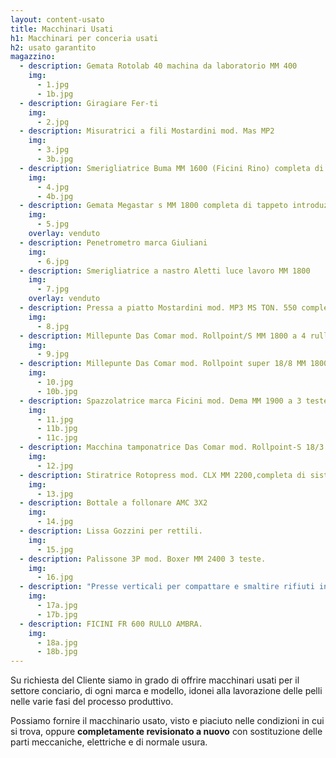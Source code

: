 ```yaml
---
layout: content-usato
title: Macchinari Usati
h1: Macchinari per conceria usati
h2: usato garantito
magazzino:
  - description: Gemata Rotolab 40 machina da laboratorio MM 400
    img:
      - 1.jpg
      - 1b.jpg
  - description: Giragiare Fer-ti
    img:
      - 2.jpg
  - description: Misuratrici a fili Mostardini mod. Mas MP2
    img:
      - 3.jpg
      - 3b.jpg
  - description: Smerigliatrice Buma MM 1600 (Ficini Rino) completa di sua spazzola MM 1900
    img:
      - 4.jpg
      - 4b.jpg
  - description: Gemata Megastar s MM 1800 completa di tappeto introduzione pelli e nr. 03 cilindri
    img:
      - 5.jpg
    overlay: venduto
  - description: Penetrometro marca Giuliani
    img:
      - 6.jpg
  - description: Smerigliatrice a nastro Aletti luce lavoro MM 1800
    img:
      - 7.jpg
    overlay: venduto
  - description: Pressa a piatto Mostardini mod. MP3 MS TON. 550 completa di piastra lucida MM 1600 X 1200
    img:
      - 8.jpg
  - description: Millepunte Das Comar mod. Rollpoint/S MM 1800 a 4 rulli, con tappeto introduzione pelli
    img:
      - 9.jpg
  - description: Millepunte Das Comar mod. Rollpoint super 18/8 MM 1800 con spreader introduzione pelli con castello a nr. 08 rulli
    img:
      - 10.jpg
      - 10b.jpg
  - description: Spazzolatrice marca Ficini mod. Dema MM 1900 a 3 teste. <br> Completa di soffiante Robuschi.
    img:
      - 11.jpg
      - 11b.jpg
      - 11c.jpg
  - description: Macchina tamponatrice Das Comar mod. Rollpoint-S 18/3 MM 1800. <br> Completa di tappetino di introduzione pelli.
    img:
      - 12.jpg
  - description: Stiratrice Rotopress mod. CLX MM 2200,completa di sistema protezione feltro e possibilità di carteggio.
    img:
      - 13.jpg
  - description: Bottale a follonare AMC 3X2
    img:
      - 14.jpg
  - description: Lissa Gozzini per rettili.
    img:
      - 15.jpg
  - description: Palissone 3P mod. Boxer MM 2400 3 teste.
    img:
      - 16.jpg
  - description: "Presse verticali per compattare e smaltire rifiuti industriali: cartone, materiale plastico ecc."
    img:
      - 17a.jpg
      - 17b.jpg
  - description: FICINI FR 600 RULLO AMBRA.
    img:
      - 18a.jpg
      - 18b.jpg
---
```


Su richiesta del Cliente siamo in grado di offrire macchinari usati per il settore conciario, di ogni marca e
modello, idonei alla lavorazione delle pelli nelle varie fasi del processo produttivo.

Possiamo fornire il macchinario usato, visto e piaciuto nelle condizioni in cui si trova, oppure
**completamente revisionato a nuovo** con sostituzione delle parti meccaniche, elettriche e di normale usura.
